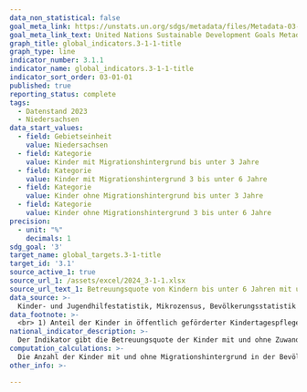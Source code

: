 ```yaml
---
data_non_statistical: false
goal_meta_link: https://unstats.un.org/sdgs/metadata/files/Metadata-03-01-01.pdf
goal_meta_link_text: United Nations Sustainable Development Goals Metadata (pdf 865kB)
graph_title: global_indicators.3-1-1-title
graph_type: line
indicator_number: 3.1.1
indicator_name: global_indicators.3-1-1-title
indicator_sort_order: 03-01-01
published: true
reporting_status: complete
tags:
  - Datenstand 2023
  - Niedersachsen
data_start_values:
  - field: Gebietseinheit
    value: Niedersachsen
  - field: Kategorie
    value: Kinder mit Migrationshintergrund bis unter 3 Jahre
  - field: Kategorie
    value: Kinder mit Migrationshintergrund 3 bis unter 6 Jahre
  - field: Kategorie
    value: Kinder ohne Migrationshintergrund bis unter 3 Jahre
  - field: Kategorie
    value: Kinder ohne Migrationshintergrund 3 bis unter 6 Jahre
precision:
  - unit: "%"
    decimals: 1
sdg_goal: '3'
target_name: global_targets.3-1-title
target_id: '3.1'
source_active_1: true
source_url_1: /assets/excel/2024_3-1-1.xlsx
source_url_text_1: Betreuungsquote von Kindern bis unter 6 Jahren mit und ohne Zuwanderungsgeschichte in Kindertagesbetreuung
data_source: >-
  Kinder- und Jugendhilfestatistik, Mikrozensus, Bevölkerungsstatistik
data_footnote: >-
  <br> 1) Anteil der Kinder in öffentlich geförderter Kindertagespflege, die nicht zusätzlich eine Einrichtung der Kindertagesbetreuung oder eine Ganztagsschule besuchen, sowie der Kinder in Kindertageseinrichtungen an allen Kindern in der gleichen Altersgruppe. Da in der Statistik zur Kindertagesbetreuung die Anzahl der betreuten Kinder im jeweiligen Kreis ermittelt wird und keine Zuordnung der Kinder zu ihrem Wohnort erfolgt, kann die Betreuungsquote in einem Bundesland in Ausnahmefällen über 100 % liegen.							
national_indicator_description: >-
  Der Indikator gibt die Betreuungsquote der Kinder mit und ohne Zuwanderungsgeschichte an, die in öffentlich geförderter Kindertagespflege (z.B. Tagesmütter/-väter) oder Kindertagesbetreuung (z. B. Kindertagesstätten, Hort) betreut werden und nicht zusätzlich eine Einrichtung oder eine Ganztagsschule besuchen. Dargestellt wird der Anteil der Kinder in Kindertageseinrichtungen und Kindertagespflege an allen Kindern in der gleichen Altersgruppe. Die frühkindliche Förderung ist insbesondere für Kinder mit Zuwanderungsgeschichte für den gesamten Bildungserfolg von zentraler Bedeutung. Insbesondere wird der Entwicklung der sprachlichen Fähigkeiten eine Schlüsselrolle bei der gesellschaftlichen Teilhabe zuerkannt, da unter anderem von den Sprachkenntnissen der Zugang zu Bildung, Ausbildung und Arbeitsmarkt abhängen.
computation_calculations: >-
  Die Anzahl der Kinder mit und ohne Migrationshintergrund in der Bevölkerung wurde durch die Auswertung von Daten des Mikrozensus und der Bevölkerungsstatistik ermittelt. Der Mikrozensus erhebt seit 2005 detailliert Angaben, aus denen der Migrationshintergrund einer Person abgeleitet werden kann. Für die Auswertung des Mikrozensus wurde eine Variable gebildet, die der Definition von Migrationshintergrund in den Statistiken der Kindertagesbetreuung (mindestens ein Elternteil ist ausländischer Herkunft) entspricht. Da in der Statistik zur Kindertagesbetreuung die Anzahl der betreuten Kinder im jeweiligen Kreis ermittelt wird und keine Zuordnung der Kinder zu ihrem Wohnort erfolgt, kann die Betreuungsquote in einem Bundesland in Ausnahmefällen über 100 Prozent liegen.
other_info: >-

---
```

